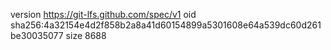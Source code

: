 version https://git-lfs.github.com/spec/v1
oid sha256:4a32154e4d2f858b2a8a41d60154899a5301608e64a539dc60d261be30035077
size 8688
